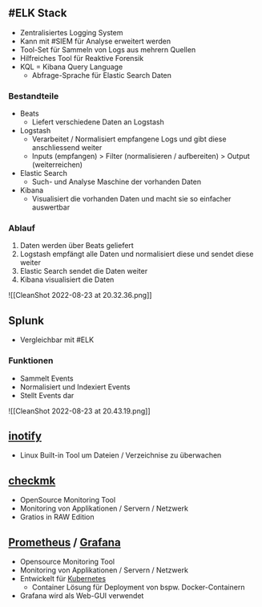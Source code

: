 ## #ELK Stack
- Zentralisiertes Logging System
- Kann mit #SIEM für Analyse erweitert werden
- Tool-Set für Sammeln von Logs aus mehrern Quellen
- Hilfreiches Tool für Reaktive Forensik
- KQL = Kibana Query Language
	- Abfrage-Sprache für Elastic Search Daten

### Bestandteile
- Beats
	- Liefert verschiedene Daten an Logstash
- Logstash
	- Verarbeitet / Normalisiert empfangene Logs und gibt diese anschliessend weiter
	- Inputs (empfangen) > Filter (normalisieren / aufbereiten) > Output (weiterreichen)
- Elastic Search
	- Such- und Analyse Maschine der vorhanden Daten
- Kibana
	- Visualisiert die vorhanden Daten und macht sie so einfacher auswertbar

### Ablauf
1. Daten werden über Beats geliefert
2. Logstash empfängt alle Daten und normalisiert diese und sendet diese weiter
3. Elastic Search sendet die Daten weiter
4. Kibana visualisiert die Daten

![[CleanShot 2022-08-23 at 20.32.36.png]]

## Splunk
- Vergleichbar mit #ELK

### Funktionen
- Sammelt Events
- Normalisiert und Indexiert Events
- Stellt Events dar

![[CleanShot 2022-08-23 at 20.43.19.png]]

## [inotify](https://linux.die.net/man/7/inotify)
- Linux Built-in Tool um Dateien / Verzeichnise zu überwachen

## [checkmk](https://docs.checkmk.com/latest/en/intro_setup.html)
- OpenSource Monitoring Tool
- Monitoring von Applikationen / Servern / Netzwerk
- Gratios in RAW Edition

## [Prometheus](https://prometheus.io/) / [Grafana](https://prometheus.io/docs/visualization/grafana/)
- Opensource Monitoring Tool
- Monitoring von Applikationen / Servern / Netzwerk
- Entwickelt für [Kubernetes](https://kubernetes.io/)
	- Container Lösung für Deployment von bspw. Docker-Containern
- Grafana wird als Web-GUI verwendet
